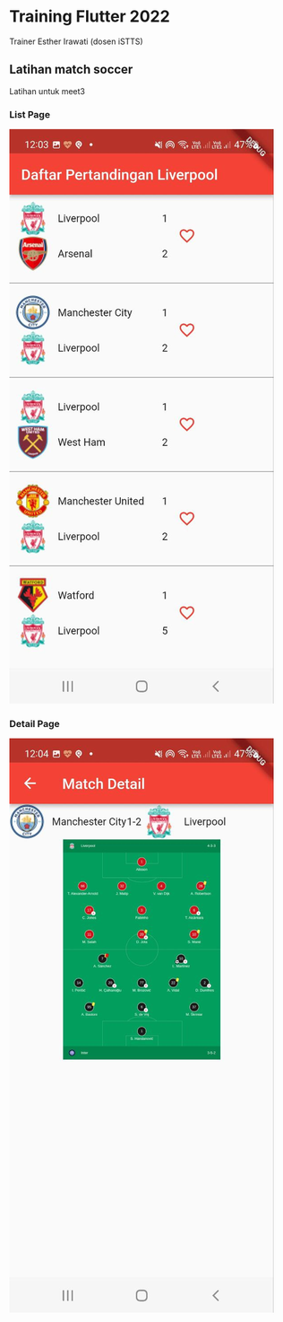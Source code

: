 # Training Flutter 2022 
Trainer Esther Irawati (dosen iSTTS)

## Latihan match soccer
Latihan untuk meet3

### List Page
[![List Page](./img/match-soccer-list-page.jpg)](./img/match-soccer-list-page.jpg)

### Detail Page
[![List Page](./img/match-soccer-detail-page.jpg)](./img/match-soccer-detail-page.jpg)